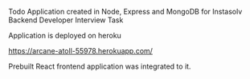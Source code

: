 Todo Application created in Node, Express and MongoDB for Instasolv Backend Developer Interview Task


Application is deployed on heroku

https://arcane-atoll-55978.herokuapp.com/


Prebuilt React frontend application was integrated to it.
